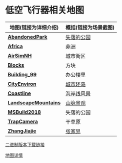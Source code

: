 # 低空飞行器相关地图

| 地图(链接为详细介绍)                                         | 概括(链接为场景截图)                              |
|-----------------------------------------------------|------------------------------------------|
| **[AbandonedPark](map/AbandonedPark.md)**           | [失落的公园](map/images/AbandonedPark.png)    |
| **[Africa](map/Africa.md)**                         | [非洲](map/images/Africa.png)              |
| **[AirSimNH](map/images/AirSimNH.png)**             | 城市街区            |
| **[Blocks](map/images/Blocks.png)**                 | 方块                                       |
| **[Building_99](map/images/Building_99.png)**       | 办公楼里                                     |
| **[CityEnviron](map/CityEnviron.md)**               | [城市环岛](map/images/CityEnviron.png)       |
| **[Coastline](map/Coastline.md)**                   | [海岸线风景](map/images/Coastline.png)        |
| **[LandscapeMountains](map/LandscapeMountains.md)** | [山脉景观](map/images/LandscapeMountains.jpeg) |
| **[MSBuild2018](map/images/MSBuild2018.png)**       | 失落的公园                                    |
| **[TrapCamera](map/images/TrapCamera.png)**         | 干草原                                      |
| **[ZhangJiajie](map/ZhangJiajie.md)**               | [张家界](map/images/ZhangJiajie.png)        |

[二进制版本下载链接](https://github.com/Microsoft/AirSim/releases)

[地图详情](map/map_list.md)


